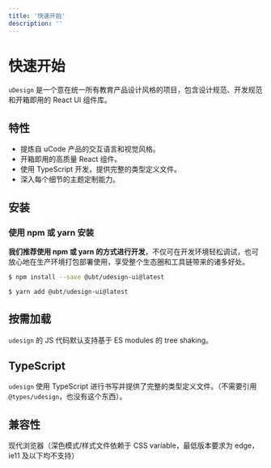 ```yaml
---
title: '快速开始'
description: ''
---
```


# 快速开始

`uDesign` 是一个意在统一所有教育产品设计风格的项目，包含设计规范、开发规范和开箱即用的 React UI 组件库。

## 特性

- 提炼自 uCode 产品的交互语言和视觉风格。
- 开箱即用的高质量 React 组件。
- 使用 TypeScript 开发，提供完整的类型定义文件。
- 深入每个细节的主题定制能力。

## 安装

### 使用 npm 或 yarn 安装

**我们推荐使用 npm 或 yarn 的方式进行开发**，不仅可在开发环境轻松调试，也可放心地在生产环境打包部署使用，享受整个生态圈和工具链带来的诸多好处。

```bash
$ npm install --save @ubt/udesign-ui@latest
```

```bash
$ yarn add @ubt/udesign-ui@latest
```

<!-- ### 浏览器引入

在浏览器中使用 `script` 和 `link` 标签直接引入文件，并使用全局变量 `udesign`。

我们在 npm 发布包内的 `udesign/dist` 目录下提供了 `udesign.js` `udesign.css` 以及 `udesign.min.js` `udesign.min.css`。你也可以通过 [![CDNJS](https://img.shields.io/cdnjs/v/udesign.svg?style=flat-square)](https://cdnjs.com/libraries/udesign)，[![](https://data.jsdelivr.com/v1/package/npm/udesign/badge)](https://www.jsdelivr.com/package/npm/udesign) 或 [UNPKG](https://unpkg.com/udesign/dist/) 进行下载。

> **强烈不推荐使用已构建文件**，这样无法按需加载，而且难以获得底层依赖模块的 bug 快速修复支持。 -->

## 按需加载

`udesign` 的 JS 代码默认支持基于 ES modules 的 tree shaking。

## TypeScript

`udesign` 使用 TypeScript 进行书写并提供了完整的类型定义文件。（不需要引用 `@types/udesign`，也没有这个东西）。

## 兼容性

现代浏览器（深色模式/样式文件依赖于 CSS variable，最低版本要求为 edge，ie11 及以下均不支持）
